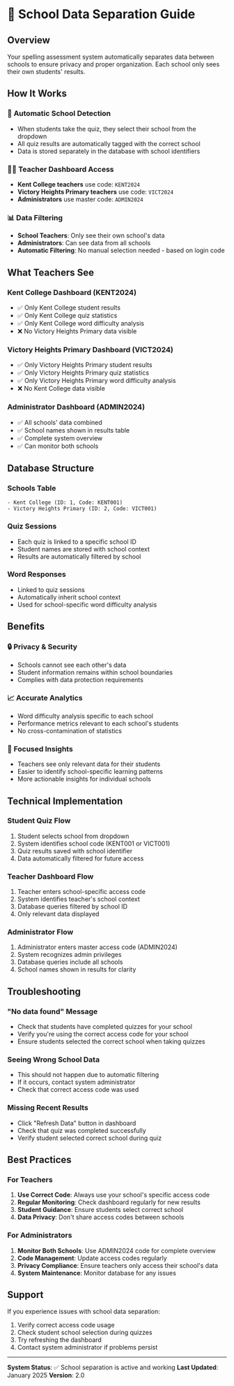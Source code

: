 # 🏫 School Data Separation Guide

## Overview
Your spelling assessment system automatically separates data between schools to ensure privacy and proper organization. Each school only sees their own students' results.

## How It Works

### 🔐 **Automatic School Detection**
- When students take the quiz, they select their school from the dropdown
- All quiz results are automatically tagged with the correct school
- Data is stored separately in the database with school identifiers

### 👩‍🏫 **Teacher Dashboard Access**
- **Kent College teachers** use code: `KENT2024`
- **Victory Heights Primary teachers** use code: `VICT2024`
- **Administrators** use master code: `ADMIN2024`

### 📊 **Data Filtering**
- **School Teachers**: Only see their own school's data
- **Administrators**: Can see data from all schools
- **Automatic Filtering**: No manual selection needed - based on login code

## What Teachers See

### **Kent College Dashboard (KENT2024)**
- ✅ Only Kent College student results
- ✅ Only Kent College quiz statistics
- ✅ Only Kent College word difficulty analysis
- ❌ No Victory Heights Primary data visible

### **Victory Heights Primary Dashboard (VICT2024)**
- ✅ Only Victory Heights Primary student results
- ✅ Only Victory Heights Primary quiz statistics
- ✅ Only Victory Heights Primary word difficulty analysis
- ❌ No Kent College data visible

### **Administrator Dashboard (ADMIN2024)**
- ✅ All schools' data combined
- ✅ School names shown in results table
- ✅ Complete system overview
- ✅ Can monitor both schools

## Database Structure

### **Schools Table**
```
- Kent College (ID: 1, Code: KENT001)
- Victory Heights Primary (ID: 2, Code: VICT001)
```

### **Quiz Sessions**
- Each quiz is linked to a specific school ID
- Student names are stored with school context
- Results are automatically filtered by school

### **Word Responses**
- Linked to quiz sessions
- Automatically inherit school context
- Used for school-specific word difficulty analysis

## Benefits

### 🔒 **Privacy & Security**
- Schools cannot see each other's data
- Student information remains within school boundaries
- Complies with data protection requirements

### 📈 **Accurate Analytics**
- Word difficulty analysis specific to each school
- Performance metrics relevant to each school's students
- No cross-contamination of statistics

### 🎯 **Focused Insights**
- Teachers see only relevant data for their students
- Easier to identify school-specific learning patterns
- More actionable insights for individual schools

## Technical Implementation

### **Student Quiz Flow**
1. Student selects school from dropdown
2. System identifies school code (KENT001 or VICT001)
3. Quiz results saved with school identifier
4. Data automatically filtered for future access

### **Teacher Dashboard Flow**
1. Teacher enters school-specific access code
2. System identifies teacher's school context
3. Database queries filtered by school ID
4. Only relevant data displayed

### **Administrator Flow**
1. Administrator enters master access code (ADMIN2024)
2. System recognizes admin privileges
3. Database queries include all schools
4. School names shown in results for clarity

## Troubleshooting

### **"No data found" Message**
- Check that students have completed quizzes for your school
- Verify you're using the correct access code for your school
- Ensure students selected the correct school when taking quizzes

### **Seeing Wrong School Data**
- This should not happen due to automatic filtering
- If it occurs, contact system administrator
- Check that correct access code was used

### **Missing Recent Results**
- Click "Refresh Data" button in dashboard
- Check that quiz was completed successfully
- Verify student selected correct school during quiz

## Best Practices

### **For Teachers**
1. **Use Correct Code**: Always use your school's specific access code
2. **Regular Monitoring**: Check dashboard regularly for new results
3. **Student Guidance**: Ensure students select correct school
4. **Data Privacy**: Don't share access codes between schools

### **For Administrators**
1. **Monitor Both Schools**: Use ADMIN2024 code for complete overview
2. **Code Management**: Update access codes regularly
3. **Privacy Compliance**: Ensure teachers only access their school's data
4. **System Maintenance**: Monitor database for any issues

## Support

If you experience issues with school data separation:
1. Verify correct access code usage
2. Check student school selection during quizzes
3. Try refreshing the dashboard
4. Contact system administrator if problems persist

---

**System Status**: ✅ School separation is active and working
**Last Updated**: January 2025
**Version**: 2.0 